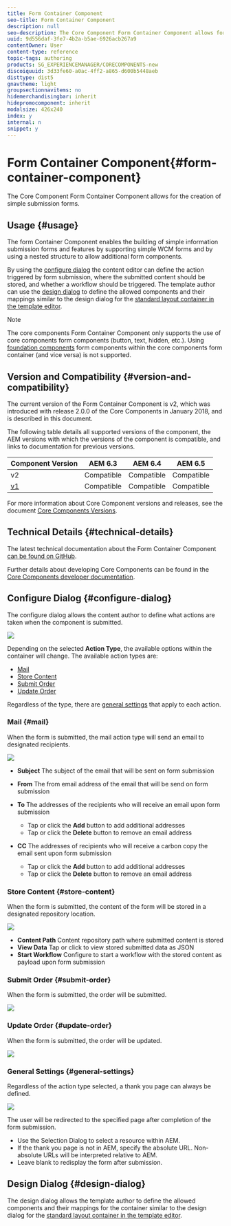 ```yaml
---
title: Form Container Component
seo-title: Form Container Component
description: null
seo-description: The Core Component Form Container Component allows for the creation of simple submission forms.
uuid: 9d556daf-3fe7-4b2a-b5ae-6926acb267a9
contentOwner: User
content-type: reference
topic-tags: authoring
products: SG_EXPERIENCEMANAGER/CORECOMPONENTS-new
discoiquuid: 3d33fe60-a0ac-4ff2-a865-d600b5448aeb
disttype: dist5
gnavtheme: light
groupsectionnavitems: no
hidemerchandisingbar: inherit
hidepromocomponent: inherit
modalsize: 426x240
index: y
internal: n
snippet: y
---
```


# Form Container Component{#form-container-component}

The Core Component Form Container Component allows for the creation of simple submission forms.

## Usage {#usage}

The form Container Component enables the building of simple information submission forms and features by supporting simple WCM forms and by using a nested structure to allow additional form components.

By using the [configure dialog](#configure-dialog) the content editor can define the action triggered by form submission, where the submitted content should be stored, and whether a workflow should be triggered. The template author can use the [design dialog](#design-dialog) to define the allowed components and their mappings similar to the design dialog for the [standard layout container in the template editor](https://helpx.adobe.com/experience-manager/6-4/sites/authoring/using/templates.html#main-pars_title_1754153843).

>[!NOTE]
>
>The core components Form Container Component only supports the use of core components form components (button, text, hidden, etc.). Using [foundation components](https://helpx.adobe.com/experience-manager/6-4/sites/authoring/using/default-components-foundation.html#main-pars_title_14) form components within the core components form container (and vice versa) is not supported.

## Version and Compatibility {#version-and-compatibility}

The current version of the Form Container Component is v2, which was introduced with release 2.0.0 of the Core Components in January 2018, and is described in this document.

The following table details all supported versions of the component, the AEM versions with which the versions of the component is compatible, and links to documentation for previous versions.

|Component Version|AEM 6.3|AEM 6.4|AEM 6.5|
|--- |--- |--- |--- |
|v2|Compatible|Compatible|Compatible|
|[v1](form-container-v1.md)|Compatible|Compatible|Compatible|

For more information about Core Component versions and releases, see the document [Core Components Versions](versions.md).

## Technical Details {#technical-details}

The latest technical documentation about the Form Container Component [can be found on GitHub](https://github.com/adobe/aem-core-wcm-components/blob/master/content/src/content/jcr_root/apps/core/wcm/components/form/container/v2/container).

Further details about developing Core Components can be found in the [Core Components developer documentation](developing.md).

## Configure Dialog {#configure-dialog}

The configure dialog allows the content author to define what actions are taken when the component is submitted. 

![](assets/screen_shot_2018-01-12at122046.png)

Depending on the selected **Action Type**, the available options within the container will change. The available action types are:

* [Mail](#mail)
* [Store Content](#store-content)
* [Submit Order](#submit-order)
* [Update Order](#update-order)

Regardless of the type, there are [general settings](#general-settings) that apply to each action.

### Mail {#mail}

When the form is submitted, the mail action type will send an email to designated recipients.

![](assets/screen_shot_2018-01-12at122554.png)

* **Subject**
  The subject of the email that will be sent on form submission
* **From**
  The from email address of the email that will be send on form submission
* **To**
  The addresses of the recipients who will receive an email upon form submission

  * Tap or click the **Add** button to add additional addresses
  * Tap or click the **Delete** button to remove an email address
* **CC**
  The addresses of recipients who will receive a carbon copy the email sent upon form submission
  * Tap or click the **Add** button to add additional addresses
  * Tap or click the **Delete** button to remove an email address

### Store Content {#store-content}

When the form is submitted, the content of the form will be stored in a designated repository location.

![](assets/screen_shot_2018-01-12at122538.png)

* **Content Path**
  Content repository path where submitted content is stored
* **View Data**
  Tap or click to view stored submitted data as JSON
* **Start Workflow**
  Configure to start a workflow with the stored content as payload upon form submission

### Submit Order {#submit-order}

When the form is submitted, the order will be submitted.

![](assets/chlimage_1-3.png)

### Update Order {#update-order}

When the form is submitted, the order will be updated.

![](assets/chlimage_1-4.png)

### General Settings {#general-settings}

Regardless of the action type selected, a thank you page can always be defined.

![](assets/chlimage_1-5.png)

The user will be redirected to the specified page after completion of the form submission.

* Use the Selection Dialog to select a resource within AEM.
* If the thank you page is not in AEM, specify the absolute URL. Non-absolute URLs will be interpreted relative to AEM.
* Leave blank to redisplay the form after submission.

## Design Dialog {#design-dialog}

The design dialog allows the template author to define the allowed components and their mappings for the container similar to the design dialog for the [standard layout container in the template editor](https://helpx.adobe.com/experience-manager/6-4/sites/authoring/using/template.html#main-pars_title_1754153843).